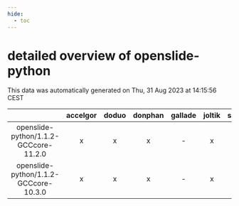 ```yaml
---
hide:
  - toc
---
```


detailed overview of openslide-python
=====================================


This data was automatically generated on Thu, 31 Aug 2023 at 14:15:56 CEST  

| |accelgor|doduo|donphan|gallade|joltik|skitty|swalot|victini|
| :---: | :---: | :---: | :---: | :---: | :---: | :---: | :---: | :---: |
|openslide-python/1.1.2-GCCcore-11.2.0|x|x|x|-|x|x|x|x|
|openslide-python/1.1.2-GCCcore-10.3.0|x|x|x|-|x|x|x|x|
